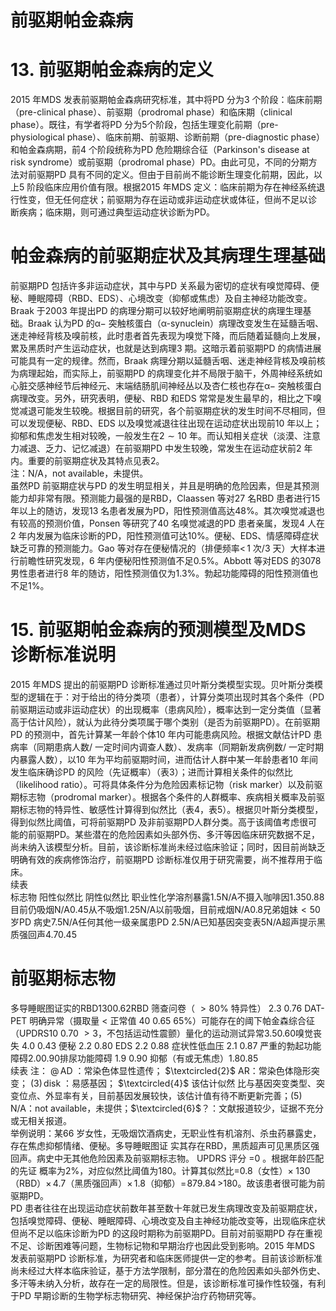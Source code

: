 # 前驱期帕金森病  
# 13. 前驱期帕金森病的定义  
2015 年MDS 发表前驱期帕金森病研究标准，其中将PD 分为3 个阶段：临床前期（pre-clinical phase）、前驱期（prodromal phase）和临床期（clinical phase）。既往，有学者将PD 分为5个阶段，包括生理变化前期（pre-physiological phase）、临床前期、前驱期、诊断前期（pre-diagnostic phase）和帕金森病期，前4 个阶段统称为PD 危险期综合征（Parkinson's disease at risk syndrome）或前驱期（prodromal phase）PD。由此可见，不同的分期方法对前驱期PD 具有不同的定义。但由于目前尚不能诊断生理变化前期，因此，以上5 阶段临床应用价值有限。根据2015 年MDS 定义：临床前期为存在神经系统退行性变，但无任何症状；前驱期为存在运动或非运动症状或体征，但尚不足以诊  
断疾病；临床期，则可通过典型运动症状诊断为PD。  
#  帕金森病的前驱期症状及其病理生理基础  
前驱期PD 包括许多非运动症状，其中与PD 关系最为密切的症状有嗅觉障碍、便秘、睡眠障碍（RBD、EDS）、心境改变（抑郁或焦虑）及自主神经功能改变。  
Braak 于2003 年提出PD 的病理分期可以较好地阐明前驱期症状的病理生理基础。Braak 认为PD 的$\upalpha-$ 突触核蛋白（α-synuclein）病理改变发生在延髓舌咽、迷走神经背核及嗅前核，此时患者首先表现为嗅觉下降，而后随着延髓向上发展，累及黑质时产生运动症状，也就是达到病理3 期。这暗示着前驱期PD 的病情进展可能具有一定的规律。然而，Braak 病理分期以延髓舌咽、迷走神经背核及嗅前核为病理起始，而实际上，前驱期PD 的病理变化并不局限于脑干，外周神经系统如心脏交感神经节后神经元、末端结肠肌间神经丛以及杏仁核也存在$\upalpha-$ 突触核蛋白病理改变。另外，研究表明，便秘、RBD 和EDS 常常是发生最早的，相比之下嗅觉减退可能发生较晚。根据目前的研究，各个前驱期症状的发生时间不尽相同，但可以发现便秘、RBD、EDS 以及嗅觉减退往往出现在运动症状出现前10 年以上；抑郁和焦虑发生相对较晚，一般发生在$2\sim10$ 年。而认知相关症状（淡漠、注意力减退、乏力、记忆减退）在前驱期PD 中发生较晚，常发生在运动症状前2 年内。重要的前驱期症状及其特点见表2。  
注：N/A，not available，未提供。  
虽然PD 前驱期症状与PD 的发生明显相关，并且是明确的危险因素，但是其预测能力却非常有限。预测能力最强的是RBD，Claassen 等对27 名RBD 患者进行15 年以上的随访，发现13 名患者发展为PD，阳性预测值高达$48\%$。其次嗅觉减退也有较高的预测价值，Ponsen 等研究了40 名嗅觉减退的PD 患者亲属，发现4 人在2 年内发展为临床诊断的PD，阳性预测值可达$10\%$。便秘、EDS、情感障碍症状缺乏可靠的预测能力。Gao 等对存在便秘情况的（排便频率$<\,1$ 次/3 天）大样本进行前瞻性研究发现，6 年内便秘阳性预测值不足$0.5\%$。Abbott 等对EDS 的3078 男性患者进行8 年的随访，阳性预测值仅为$1.3\%$。勃起功能障碍的阳性预测值也不足$1\%$。  
# 15. 前驱期帕金森病的预测模型及MDS 诊断标准说明  
2015 年MDS 提出的前驱期PD 诊断标准通过贝叶斯分类模型实现。贝叶斯分类模型的逻辑在于：对于给出的待分类项（患者），计算分类项出现时其各个条件（PD 前驱期运动或非运动症状）的出现概率（患病风险），概率达到一定分类值（显著高于估计风险），就认为此待分类项属于哪个类别（是否为前驱期PD）。在前驱期PD 的预测中，首先计算某一年龄个体10 年内可能患病风险。根据文献估计PD 患病率（同期患病人数/ 一定时间内调查人数）、发病率（同期新发病例数/ 一定时期内暴露人数），以10 年为平均前驱期时间，进而估计人群中某一年龄患者10 年间发生临床确诊PD 的风险（先证概率）（表3）；进而计算相关条件的似然比（likelihood ratio）。可将具体条件分为危险因素标记物（risk marker）以及前驱期标志物（prodromal marker）。根据各个条件的人群概率、疾病相关概率及前驱期标志物的特异性、敏感性计算得到似然比（表4，表5）。根据贝叶斯分类模型，得到似然比阈值，可将前驱期PD 及非前驱期PD人群分类。高于该阈值考虑很可能的前驱期PD。某些潜在的危险因素如头部外伤、多汗等因临床研究数据不足，尚未纳入该模型分析。目前，该诊断标准尚未经过临床验证；同时，因目前尚缺乏明确有效的疾病修饰治疗，前驱期PD 诊断标准仅用于研究需要，尚不推荐用于临床。  
续表  
标志物 阳性似然比 阴性似然比 职业性化学溶剂暴露1.5N/A不摄入咖啡因1.350.88目前仍吸烟N/A0.45从不吸烟1.25N/A以前吸烟，目前戒烟N/A0.8兄弟姐妹$<50$ 岁PD 病史7.5N/A任何其他一级亲属患PD 2.5N/A已知基因突变表5N/A超声提示黑质强回声4.70.45  
# 前驱期标志物  
多导睡眠图证实的RBD1300.62RBD  筛查问卷（ $>80\%$  特异性） 2.3 0.76 DAT-PET  明确异常（摄取量 $<$ 正常值 40 0.65 $65\%$）可能存在的阈下帕金森综合征（UPDRS10 0.70 $>3$，不包括运动性震颤）量化的运动测试异常3.50.60嗅觉丧失 4.0 0.43 便秘 2.2 0.80 EDS 2.2 0.88 症状性低血压 2.1 0.87 严重的勃起功能障碍2.00.90排尿功能障碍 1.9 0.90 抑郁（有或无焦虑）1.80.85  
续表
注： $\mathrm{@\,AD}$ ：常染色体显性遗传； $\textcircled{2}$ AR：常染色体隐形突变； $\mathrm{(3)}\,\mathrm{disk}$ ：易感基因； $\textcircled{4}$ 该估计似然 比与基因突变类型、突变位点、外显率有关，目前基因发展较快，该估计值有待不断更新完善；$\mathrm{{(5)\,N/A}}$：not available，未提供；$\textcircled{6}$？：文献报道较少，证据不充分或无相关报道。  
举例说明：某66 岁女性，无吸烟饮酒病史，无职业性有机溶剂、杀虫药暴露史，存在焦虑抑郁情绪、便秘。多导睡眠图证 实其存在RBD，黑质超声可见黑质区强回声。病史中无其他危险因素及前驱期标志物。 UPDRS  评分 $\mathrm{=}0$ 。根据年龄匹配的先证 概率为$2\%$，对应似然比阈值为180。计算其似然比$\mathrm{{=}}0.8$（女性）$\times\;130$（RBD）$\times\,4.7$（黑质强回声）$\times\,1.8$（抑郁）$=\!879.84\,>$180。故该患者很可能为前驱期$\mathrm{PD}$。  
PD 患者往往在出现运动症状前数年甚至数十年就已发生病理改变及前驱期症状，包括嗅觉障碍、便秘、睡眠障碍、心境改变及自主神经功能改变等，出现临床症状但尚不足以临床诊断为PD 的这段时期称为前驱期PD。目前对前驱期PD 存在重视不足、诊断困难等问题，生物标记物和早期治疗也因此受到影响。2015 年MDS 发表前驱期PD 诊断标准，为研究者和临床医师提供一定的参考。目前该诊断标准尚未经过大样本临床验证，基于方法学限制，部分潜在的危险因素如头部外伤史、多汗等未纳入分析，故存在一定的局限性。但是，该诊断标准可操作性较强，有利于PD 早期诊断的生物学标志物研究、神经保护治疗药物研究等。  
